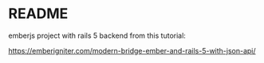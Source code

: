 # README

emberjs project with rails 5 backend from this tutorial:

https://emberigniter.com/modern-bridge-ember-and-rails-5-with-json-api/
